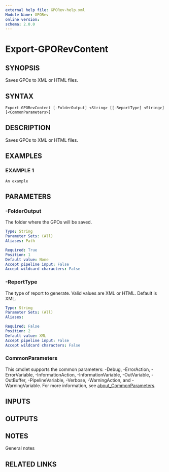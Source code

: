 ```yaml
---
external help file: GPORev-help.xml
Module Name: GPORev
online version:
schema: 2.0.0
---
```


# Export-GPORevContent

## SYNOPSIS
Saves GPOs to XML or HTML files.

## SYNTAX

```
Export-GPORevContent [-FolderOutput] <String> [[-ReportType] <String>] [<CommonParameters>]
```

## DESCRIPTION
Saves GPOs to XML or HTML files.

## EXAMPLES

### EXAMPLE 1
```
An example
```

## PARAMETERS

### -FolderOutput
The folder where the GPOs will be saved.

```yaml
Type: String
Parameter Sets: (All)
Aliases: Path

Required: True
Position: 1
Default value: None
Accept pipeline input: False
Accept wildcard characters: False
```

### -ReportType
The type of report to generate.
Valid values are XML or HTML.
Default is XML.

```yaml
Type: String
Parameter Sets: (All)
Aliases:

Required: False
Position: 2
Default value: XML
Accept pipeline input: False
Accept wildcard characters: False
```

### CommonParameters
This cmdlet supports the common parameters: -Debug, -ErrorAction, -ErrorVariable, -InformationAction, -InformationVariable, -OutVariable, -OutBuffer, -PipelineVariable, -Verbose, -WarningAction, and -WarningVariable. For more information, see [about_CommonParameters](http://go.microsoft.com/fwlink/?LinkID=113216).

## INPUTS

## OUTPUTS

## NOTES
General notes

## RELATED LINKS
